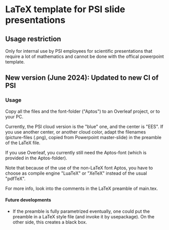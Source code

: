 # LaTeX template for PSI slide presentations

## Usage restriction

Only for internal use by PSI employees for scientific presentations that require a lot of mathematics and cannot be done with the offical powerpoint template.


## New version (June 2024): Updated to new CI of PSI

### Usage

Copy all the files and the font-folder ("Aptos") to an Overleaf project, or to your PC.

Currently, the PSI cloud version is the "blue" one, and the center is "EES". If you use another center, or another cloud color, adapt the filenames (picture-files (.png), copied from Powerpoint master-slide) in the preamble of the LaTeX file.

If you use Overleaf, you currently still need the Aptos-font (which is provided in the Aptos-folder). 

Note that because of the use of the non-LaTeX font Aptos, you have to choose as compile engine "LuaTeX" or "XeTeX" instead of the usual "pdfTeX". 

For more info, look into the comments in the LaTeX preamble of main.tex.

#### Future developments

* If the preamble is fully parametrized eventually, one could put the preamble in a LaTeX style file (and invoke it by usepackage). On the other side, this creates a black box.  
